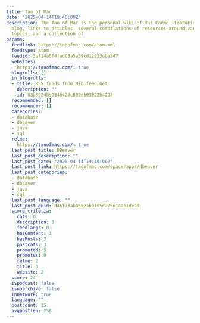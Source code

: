 ```yaml
---
title: Tao of Mac
date: "2025-04-14T19:40:00Z"
description: The Tao of Mac is the personal wiki of Rui Carmo, featuring a technology-oriented
  blog, links to articles, several compilations of resources around various key technology
  topics, and a collection of
params:
  feedlink: https://taoofmac.com/atom.xml
  feedtype: atom
  feedid: 3af14a0f4fad08a5a59cd12923dba847
  websites:
    https://taoofmac.com/: true
  blogrolls: []
  in_blogrolls:
  - title: RSS feeds from Minifeed.net
    description: ""
    id: 83b59248e9346428c889eb03522b4297
  recommended: []
  recommender: []
  categories:
  - database
  - dbeaver
  - java
  - sql
  relme:
    https://taoofmac.com/: true
  last_post_title: DBeaver
  last_post_description: ""
  last_post_date: "2025-04-14T19:40:00Z"
  last_post_link: https://taoofmac.com/space/apps/dbeaver
  last_post_categories:
  - database
  - dbeaver
  - java
  - sql
  last_post_language: ""
  last_post_guid: d46f73aba652ab9105c27561aa61dead
  score_criteria:
    cats: 0
    description: 3
    feedlangs: 0
    hasContent: 3
    hasPosts: 3
    postcats: 3
    promoted: 5
    promotes: 0
    relme: 2
    title: 3
    website: 2
  score: 24
  ispodcast: false
  isnoarchive: false
  innetwork: true
  language: ""
  postcount: 15
  avgpostlen: 258
---
```

